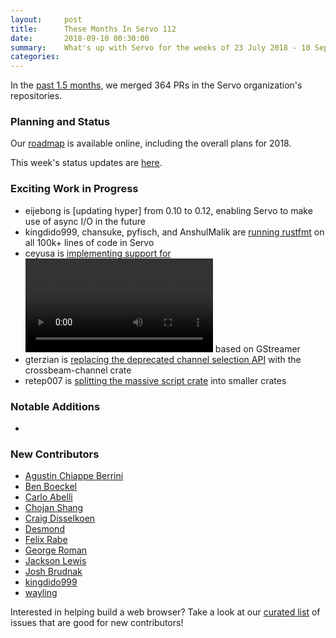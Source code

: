 ```yaml
---
layout:     post
title:      These Months In Servo 112
date:       2018-09-10 00:30:00
summary:    What's up with Servo for the weeks of 23 July 2018 - 10 September 2018
categories:
---
```


In the [past 1.5 months](https://github.com/pulls?utf8=%E2%9C%93&q=is%3Apr+is%3Amerged+closed%3A2018-07-23..2018-09-10+user%3Aservo+),
we merged 364 PRs in the Servo organization's repositories.

### Planning and Status

Our [roadmap](https://github.com/servo/servo/wiki/Roadmap) is available online, including the overall plans for 2018.

This week's status updates are [here](https://www.standu.ps/project/servo/).

### Exciting Work in Progress

- eijebong is [updating hyper] from 0.10 to 0.12, enabling Servo to make use of async I/O in the future
- kingdido999, chansuke, pyfisch, and AnshulMalik are [running rustfmt](https://github.com/servo/servo/issues/21373) on all 100k+ lines of code in Servo
- ceyusa is [implementing support for <video>](https://github.com/servo/servo/pull/21543) based on GStreamer
- gterzian is [replacing the deprecated channel selection API](https://github.com/servo/servo/pull/21325) with the crossbeam-channel crate
- retep007 is [splitting the massive script crate](https://github.com/servo/servo/pull/21371) into smaller crates

### Notable Additions

- 

### New Contributors

- [Agustin Chiappe Berrini](https://github.com/AgustinCB)
- [Ben Boeckel](https://github.com/mathstuf)
- [Carlo Abelli](https://github.com/carloabelli)
- [Chojan Shang](https://github.com/PsiACE)
- [Craig Disselkoen](https://github.com/cdisselkoen)
- [Desmond](https://github.com/kingdido999)
- [Felix Rabe](https://github.com/felixrabe)
- [George Roman](https://github.com/georgeroman)
- [Jackson Lewis](https://github.com/JacksonCoder)
- [Josh Brudnak](https://github.com/JoshBrudnak)
- [kingdido999](https://github.com/kingdido999)
- [wayling](https://github.com/wayling)

Interested in helping build a web browser? Take a look at our [curated list](https://starters.servo.org/) of issues that are good for new contributors!
